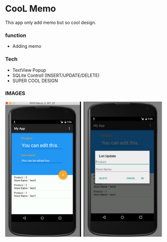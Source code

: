 # CooL Memo
 This app only add memo but so cool design.

### function
  - Adding memo

### Tech
* TextView Popup
* SQLite Controll (INSERT/UPDATE/DELETE)
* SUPER COOL DESIGN

### IMAGES
![top](https://github.com/keima-matsui/coolMemo/blob/master/top.png)


